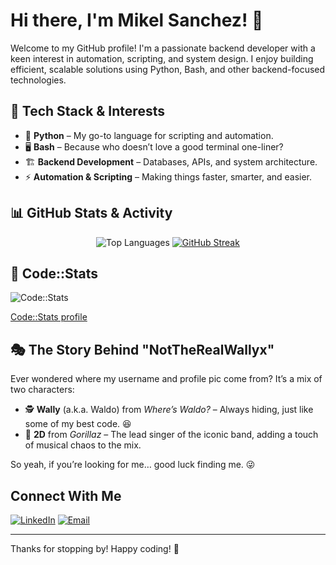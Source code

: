 # Hi there, I'm Mikel Sanchez! 👋

Welcome to my GitHub profile! I'm a passionate backend developer with a keen interest in automation, scripting, and system design. I enjoy building efficient, scalable solutions using Python, Bash, and other backend-focused technologies.

## 🔧 Tech Stack & Interests

- 🐍 **Python** – My go-to language for scripting and automation.
- 🖥️ **Bash** – Because who doesn’t love a good terminal one-liner?
- 🏗 **Backend Development** – Databases, APIs, and system architecture.
- ⚡ **Automation & Scripting** – Making things faster, smarter, and easier.

## 📊 GitHub Stats & Activity

<div align="center">

![Top Languages](https://github-readme-stats.vercel.app/api/top-langs/?username=NotTheRealWallyx&layout=compact&theme=radical&card_width=445)
[![GitHub Streak](https://github-readme-streak-stats-eight.vercel.app?user=NotTheRealWallyx&theme=radical)](https://git.io/streak-stats)

</div>

## 🤖 Code::Stats

![Code::Stats](https://img.shields.io/badge/dynamic/json?color=informational&label=Code::Stats&query=total_xp&url=https://codestats.net/api/users/Wallyx&suffix=%20XP)

[Code::Stats profile](https://codestats.net/users/Wallyx)

## 🎭 The Story Behind "NotTheRealWallyx"

Ever wondered where my username and profile pic come from? It’s a mix of two characters:

- 🕵️ **Wally** (a.k.a. Waldo) from _Where’s Waldo?_ – Always hiding, just like some of my best code. 😆
- 🎤 **2D** from _Gorillaz_ – The lead singer of the iconic band, adding a touch of musical chaos to the mix.

So yeah, if you’re looking for me… good luck finding me. 😜

## Connect With Me

[![LinkedIn](https://img.shields.io/badge/LinkedIn-Profile-blue?logo=linkedin)](https://www.linkedin.com/in/mikel-sanchezmart) [![Email](https://img.shields.io/badge/Email-Contact%20Me-red?logo=gmail)](mailto:nottherealwallyx@gmail.com)

---

Thanks for stopping by! Happy coding! 🚀
